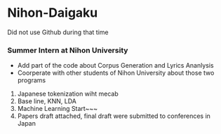 # Nihon-Daigaku
  Did not use Github during that time
### Summer Intern at Nihon University
* Add part of the code about Corpus Generation and Lyrics Ananlysis
* Coorperate with other students of Nihon University about those two programs

1. Japanese tokenization wiht mecab
2. Base line, KNN, LDA
3. Machine Learning Start~~~
4. Papers draft attached, final draft were submitted to conferences in Japan
